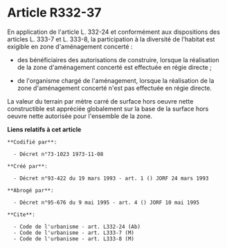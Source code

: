 # Article R332-37

En application de l'article L. 332-24 et conformément aux dispositions des articles L. 333-7 et L. 333-8, la participation à
la diversité de l'habitat est exigible en zone d'aménagement concerté :

- des bénéficiaires des autorisations de construire, lorsque la réalisation de la zone d'aménagement concerté est effectuée
en régie directe ;

- de l'organisme chargé de l'aménagement, lorsque la réalisation de la zone d'aménagement concerté n'est pas effectuée en
régie directe.

La valeur du terrain par mètre carré de surface hors oeuvre nette constructible est appréciée globalement sur la base de la
surface hors oeuvre nette autorisée pour l'ensemble de la zone.

**Liens relatifs à cet article**

	**Codifié par**:

	  - Décret n°73-1023 1973-11-08

	**Créé par**:

	  - Décret n°93-422 du 19 mars 1993 - art. 1 () JORF 24 mars 1993

	**Abrogé par**:

	  - Décret n°95-676 du 9 mai 1995 - art. 4 () JORF 10 mai 1995

	**Cite**:

	  - Code de l'urbanisme - art. L332-24 (Ab)
	  - Code de l'urbanisme - art. L333-7 (M)
	  - Code de l'urbanisme - art. L333-8 (M)
